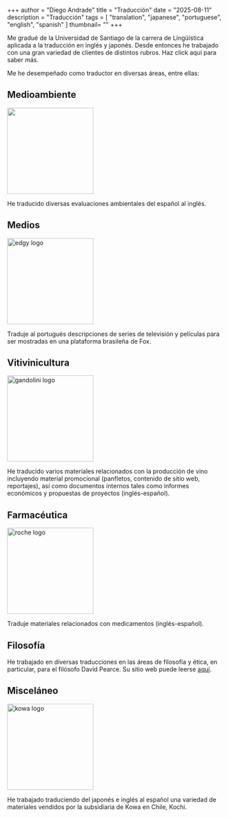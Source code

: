 +++
author = "Diego Andrade"
title = "Traducción"
date = "2025-08-11"
description = "Traducción"
tags = [
    "translation",
    "japanese",
    "portuguese",
    "english",
    "spanish"
]
thumbnail= ""
+++

Me gradué de la Universidad de Santiago de la carrera de Lingüística aplicada a la traducción en inglés y japonés. Desde entonces he trabajado con una gran variedad de clientes de distintos rubros. Haz click aquí para saber más.

<!--more-->

Me he desempeñado como traductor en diversas áreas, entre ellas:

<h2>Medioambiente</h2>

<image src="/images/anabatica_renovables_logo.jpeg" width="200">

He traducido diversas evaluaciones ambientales del español al inglés.

<h2>Medios</h2>

<image src="/images/edgy_logo.svg" alt="edgy logo" width="200">

Traduje al portugués descripciones de series de televisión y películas para ser mostradas en una plataforma brasileña de Fox.

<h2>Vitivinicultura</h2>

<image src="/images/gandolini_logo.png" alt="gandolini logo" width="200">

He traducido varios materiales relacionados con la producción de vino incluyendo material promocional (panfletos, contenido de sitio web, reportajes), así como documentos internos tales como informes económicos y propuestas de proyectos (inglés-español).

<h2>Farmacéutica</h2>

<image src="/images/roche_logo.png" alt="roche logo" width="200">

Traduje materiales relacionados con medicamentos (inglés-español).

<h2>Filosofía</h2>

He trabajado en diversas traducciones en las áreas de filosofía y ética, en particular, para el filósofo David Pearce. Su sitio web puede leerse <a href="https://www.hedweb.com">aquí</a>.

<h2>Misceláneo</h2>

<image src="/images/kowa_logo.png" alt="kowa logo" width="200">

He trabajado traduciendo del japonés e inglés al español una variedad de materiales vendidos por la subsidiaria de Kowa en Chile, Kochi.